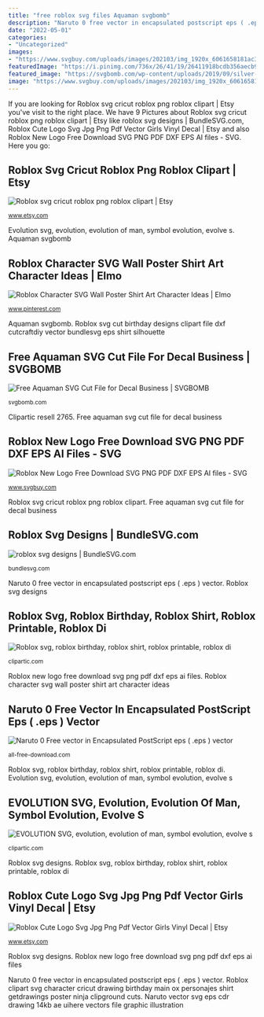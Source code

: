 ```yaml
---
title: "free roblox svg files Aquaman svgbomb"
description: "Naruto 0 free vector in encapsulated postscript eps ( .eps ) vector"
date: "2022-05-01"
categories:
- "Uncategorized"
images:
- "https://www.svgbuy.com/uploads/images/202103/img_1920x_6061658181ac39-45308796-83753813.jpg"
featuredImage: "https://i.pinimg.com/736x/26/41/19/26411918bcdb356aecb9a3f367367244.jpg"
featured_image: "https://svgbomb.com/wp-content/uploads/2019/09/silver-surfer-silhouette-svg-cut-file-768x768.jpg"
image: "https://www.svgbuy.com/uploads/images/202103/img_1920x_6061658181ac39-45308796-83753813.jpg"
---
```


If you are looking for Roblox svg cricut roblox png roblox clipart | Etsy you've visit to the right place. We have 9 Pictures about Roblox svg cricut roblox png roblox clipart | Etsy like roblox svg designs | BundleSVG.com, Roblox Cute Logo Svg Jpg Png Pdf Vector Girls Vinyl Decal | Etsy and also Roblox New Logo Free Download SVG PNG PDF DXF EPS AI files - SVG. Here you go:

## Roblox Svg Cricut Roblox Png Roblox Clipart | Etsy

![Roblox svg cricut roblox png roblox clipart | Etsy](https://i.etsystatic.com/24800202/r/il/403ef2/2525703722/il_794xN.2525703722_gv9g.jpg "Roblox character svg wall poster shirt art character ideas")

<small>www.etsy.com</small>

Evolution svg, evolution, evolution of man, symbol evolution, evolve s. Aquaman svgbomb

## Roblox Character SVG Wall Poster Shirt Art Character Ideas | Elmo

![Roblox Character SVG Wall Poster Shirt Art Character Ideas | Elmo](https://i.pinimg.com/736x/26/41/19/26411918bcdb356aecb9a3f367367244.jpg "Svg evolution man symbol roblox file vector evolve figures")

<small>www.pinterest.com</small>

Aquaman svgbomb. Roblox svg cut birthday designs clipart file dxf cutcraftdiy vector bundlesvg eps shirt silhouette

## Free Aquaman SVG Cut File For Decal Business | SVGBOMB

![Free Aquaman SVG Cut File for Decal Business | SVGBOMB](https://svgbomb.com/wp-content/uploads/2019/09/silver-surfer-silhouette-svg-cut-file-768x768.jpg "Svg evolution man symbol roblox file vector evolve figures")

<small>svgbomb.com</small>

Clipartic resell 2765. Free aquaman svg cut file for decal business

## Roblox New Logo Free Download SVG PNG PDF DXF EPS AI Files - SVG

![Roblox New Logo Free Download SVG PNG PDF DXF EPS AI files - SVG](https://www.svgbuy.com/uploads/images/202103/img_1920x_6061658181ac39-45308796-83753813.jpg "Roblox character svg wall poster shirt art character ideas")

<small>www.svgbuy.com</small>

Roblox svg cricut roblox png roblox clipart. Free aquaman svg cut file for decal business

## Roblox Svg Designs | BundleSVG.com

![roblox svg designs | BundleSVG.com](https://bundlesvg.com/wp-content/uploads/2020/07/Prev_87_1130-02-300x225.jpg "Roblox svg cut birthday designs clipart file dxf cutcraftdiy vector bundlesvg eps shirt silhouette")

<small>bundlesvg.com</small>

Naruto 0 free vector in encapsulated postscript eps ( .eps ) vector. Roblox svg designs

## Roblox Svg, Roblox Birthday, Roblox Shirt, Roblox Printable, Roblox Di

![Roblox svg, roblox birthday, roblox shirt, roblox printable, roblox di](http://cdn.shopify.com/s/files/1/0265/4414/4429/products/preview_438dfe6e-9df8-463a-acc2-04aeb41a19ff_1200x1200.jpg?v=1579619571 "Aquaman svgbomb")

<small>clipartic.com</small>

Roblox new logo free download svg png pdf dxf eps ai files. Roblox character svg wall poster shirt art character ideas

## Naruto 0 Free Vector In Encapsulated PostScript Eps ( .eps ) Vector

![Naruto 0 Free vector in Encapsulated PostScript eps ( .eps ) vector](http://images.all-free-download.com/images/graphiclarge/naruto_0_139383.jpg "Roblox character svg wall poster shirt art character ideas")

<small>all-free-download.com</small>

Roblox svg, roblox birthday, roblox shirt, roblox printable, roblox di. Evolution svg, evolution, evolution of man, symbol evolution, evolve s

## EVOLUTION SVG, Evolution, Evolution Of Man, Symbol Evolution, Evolve S

![EVOLUTION SVG, evolution, evolution of man, symbol evolution, evolve s](https://cdn.shopify.com/s/files/1/0265/4414/4429/products/Preview_4cd3bb44-d221-4b8b-87c4-6f96ba8a33f1_1200x1200.jpg?v=1583158365 "Free aquaman svg cut file for decal business")

<small>clipartic.com</small>

Roblox svg designs. Roblox svg, roblox birthday, roblox shirt, roblox printable, roblox di

## Roblox Cute Logo Svg Jpg Png Pdf Vector Girls Vinyl Decal | Etsy

![Roblox Cute Logo Svg Jpg Png Pdf Vector Girls Vinyl Decal | Etsy](https://i.etsystatic.com/12487469/r/il/861daa/2578741357/il_794xN.2578741357_6yki.jpg "Naruto 0 free vector in encapsulated postscript eps ( .eps ) vector")

<small>www.etsy.com</small>

Roblox svg designs. Roblox new logo free download svg png pdf dxf eps ai files

Naruto 0 free vector in encapsulated postscript eps ( .eps ) vector. Roblox clipart svg character cricut drawing birthday main ox personajes shirt getdrawings poster ninja clipground cuts. Naruto vector svg eps cdr drawing 14kb ae uihere vectors file graphic illustration
